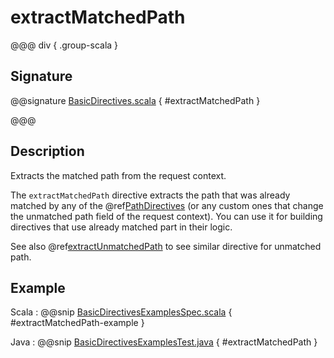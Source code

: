 # extractMatchedPath

@@@ div { .group-scala }

## Signature

@@signature [BasicDirectives.scala](/akka-http/src/main/scala/akka/http/scaladsl/server/directives/BasicDirectives.scala) { #extractMatchedPath }

@@@

## Description

Extracts the matched path from the request context.

The `extractMatchedPath` directive extracts the path that was already matched by any of the @ref[PathDirectives](../path-directives/index.md)
(or any custom ones that change the unmatched path field of the request context). You can use it for building directives
that use already matched part in their logic.

See also @ref[extractUnmatchedPath](extractUnmatchedPath.md) to see similar directive for unmatched path.

## Example

Scala
:  @@snip [BasicDirectivesExamplesSpec.scala](/docs/src/test/scala/docs/http/scaladsl/server/directives/BasicDirectivesExamplesSpec.scala) { #extractMatchedPath-example }

Java
:  @@snip [BasicDirectivesExamplesTest.java](/docs/src/test/java/docs/http/javadsl/server/directives/BasicDirectivesExamplesTest.java) { #extractMatchedPath }
